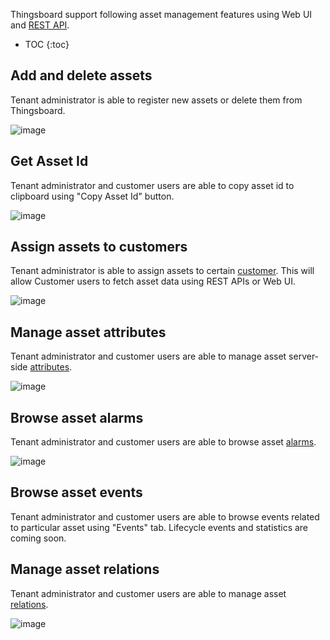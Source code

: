 
Thingsboard support following asset management features using Web UI and [REST API](/docs/{{docsPrefix}}reference/rest-api/).

* TOC
{:toc}

## Add and delete assets

Tenant administrator is able to register new assets or delete them from Thingsboard.

![image](https://img.thingsboard.io/user-guide/ui/assets.png)

## Get Asset Id
  
Tenant administrator and customer users are able to copy asset id to clipboard using "Copy Asset Id" button.

 ![image](https://img.thingsboard.io/user-guide/ui/asset-id.png)

## Assign assets to customers

Tenant administrator is able to assign assets to certain [customer](/docs/{{docsPrefix}}user-guide/ui/customers/).
This will allow Customer users to fetch asset data using REST APIs or Web UI.
 
 ![image](https://img.thingsboard.io/user-guide/ui/assign-asset-to-customer.png)

## Manage asset attributes

Tenant administrator and customer users are able to manage asset server-side [attributes](/docs/{{docsPrefix}}user-guide/attributes).

 ![image](https://img.thingsboard.io/user-guide/ui/asset-attributes.png)

## Browse asset alarms

Tenant administrator and customer users are able to browse asset [alarms](/docs/{{docsPrefix}}user-guide/alarms).

 ![image](https://img.thingsboard.io/user-guide/ui/asset-alarms.png)
 
## Browse asset events
  
Tenant administrator and customer users are able to browse events related to particular asset using "Events" tab.
Lifecycle events and statistics are coming soon.

## Manage asset relations
 
Tenant administrator and customer users are able to manage asset [relations](/docs/{{docsPrefix}}user-guide/entities-and-relations).

 ![image](https://img.thingsboard.io/user-guide/ui/asset-relations.png)
 